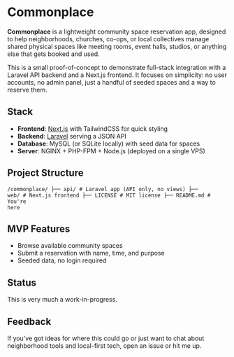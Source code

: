 # Commonplace

**Commonplace** is a lightweight community space reservation app, designed to help neighborhoods, churches, co-ops, or local collectives manage shared physical spaces like meeting rooms, event halls, studios, or anything else that gets booked and used.

This is a small proof-of-concept to demonstrate full-stack integration with a Laravel API backend and a Next.js frontend. It focuses on simplicity: no user accounts, no admin panel, just a handful of seeded spaces and a way to reserve them.


## Stack

- **Frontend**: [Next.js](https://nextjs.org/) with TailwindCSS for quick styling  
- **Backend**: [Laravel](https://laravel.com/) serving a JSON API  
- **Database**: MySQL (or SQLite locally) with seed data for spaces  
- **Server**: NGINX + PHP-FPM + Node.js (deployed on a single VPS)


## Project Structure

<code>/commonplace/
├── api/              # Laravel app (API only, no views)
├── web/              # Next.js frontend
├── LICENSE           # MIT license
├── README.md         # You're here</code>


## MVP Features

- Browse available community spaces
- Submit a reservation with name, time, and purpose
- Seeded data, no login required
  

## Status

This is very much a work-in-progress.


## Feedback

If you’ve got ideas for where this could go or just want to chat about neighborhood tools and local-first tech, open an issue or hit me up.
